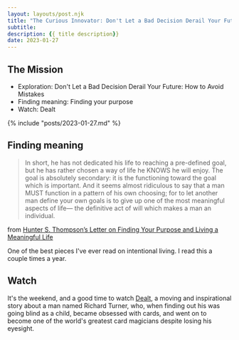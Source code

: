 ```yaml
---
layout: layouts/post.njk
title: "The Curious Innovator: Don't Let a Bad Decision Derail Your Future: How to Avoid Mistakes"
subtitle: 
description: {{ title description}}
date: 2023-01-27
---
```


## The Mission

<div class='card'>

- Exploration: Don't Let a Bad Decision Derail Your Future: How to Avoid Mistakes
- Finding meaning: Finding your purpose
- Watch: Dealt 
 
</div>

{% include "posts/2023-01-27.md" %}

## Finding meaning

> In short, he has not dedicated his life to reaching a pre-defined goal, but he has rather chosen a way of life he KNOWS he will enjoy. The goal is absolutely secondary: it is the functioning toward the goal which is important. And it seems almost ridiculous to say that a man MUST function in a pattern of his own choosing; for to let another man define your own goals is to give up one of the most meaningful aspects of life— the definitive act of will which makes a man an individual.

from <a href='https://fs.blog/hunter-s-thompson-to-hume-logan/' target='_blank'>Hunter S. Thompson’s Letter on Finding Your Purpose and Living a Meaningful Life</a>

One of the best pieces I've ever read on intentional living. I read this a couple times a year.

## Watch

It's the weekend, and a good time to watch <a href='https://www.youtube.com/watch?v=F__DQ1ruYck' target='_blank'>Dealt</a>, a moving and inspirational story about a man named Richard Turner, who, when finding out his was going blind as a child, became obsessed with cards, and went on to become one of the world's greatest card magicians despite losing his eyesight.

